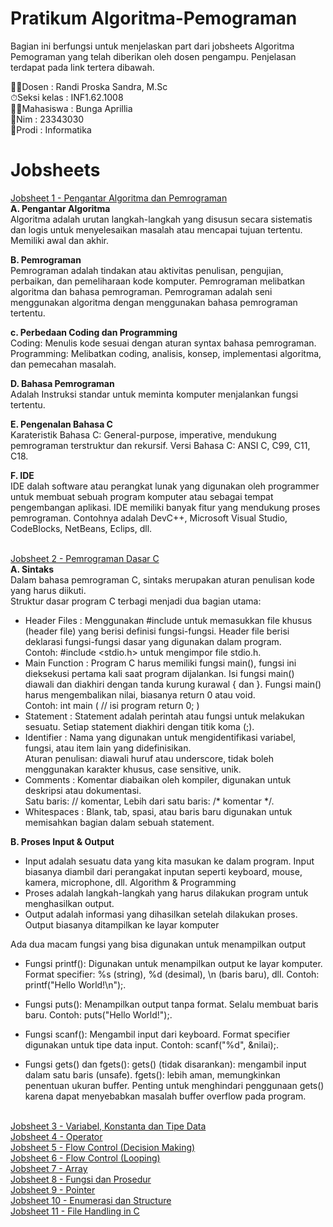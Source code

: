 # Pratikum Algoritma-Pemograman
Bagian ini berfungsi untuk menjelaskan part dari jobsheets Algoritma Pemograman yang telah diberikan oleh dosen pengampu. Penjelasan terdapat pada link tertera dibawah.

🧑‍🏫Dosen       : Randi Proska Sandra, M.Sc<br>
⏱Seksi kelas : INF1.62.1008<br>
🧕🏻Mahasiswa   : Bunga Aprillia<br>
🧮Nim         : 23343030<br>
📌Prodi       : Informatika<br>

# Jobsheets #
[Jobsheet 1 - Pengantar Algoritma dan Pemrograman](https://github.com/bngaa/PRATIKUM-ALGORITMA-PEMROGRAMAN/tree/main/Jobsheet%201%20-%20%20Algoritma%2C%20Pemrograman%20%20IDE)<br>
**A. Pengantar Algoritma**<br>
Algoritma adalah urutan langkah-langkah yang disusun secara sistematis dan logis untuk menyelesaikan masalah atau mencapai tujuan tertentu.
Memiliki awal dan akhir.

**B. Pemrograman**<br>
Pemrograman adalah tindakan atau aktivitas penulisan, pengujian, perbaikan, dan pemeliharaan kode komputer.
Pemrograman melibatkan algoritma dan bahasa pemrograman. Pemrograman adalah seni menggunakan algoritma dengan menggunakan bahasa pemrograman tertentu.

**c. Perbedaan Coding dan Programming**<br>
Coding: Menulis kode sesuai dengan aturan syntax bahasa pemrograman.<br>
Programming: Melibatkan coding, analisis, konsep, implementasi algoritma, dan pemecahan masalah.

**D. Bahasa Pemrograman**<br>
Adalah Instruksi standar untuk meminta komputer menjalankan fungsi tertentu.

**E. Pengenalan Bahasa C**<br>
Karateristik Bahasa C:
General-purpose, imperative, mendukung pemrograman terstruktur dan rekursif. 
Versi Bahasa C:
ANSI C, C99, C11, C18.

**F. IDE**<br>
IDE dalah software atau perangkat lunak yang digunakan oleh programmer untuk membuat sebuah program komputer atau sebagai tempat pengembangan aplikasi. IDE memiliki banyak fitur yang mendukung proses pemrograman. Contohnya adalah DevC++, Microsoft Visual Studio, CodeBlocks, NetBeans, Eclips, dll.<br><br>

[Jobsheet 2 - Pemrograman Dasar C](https://github.com/bngaa/PRATIKUM-ALGORITMA-PEMROGRAMAN/tree/main/Jobsheet%202%20-%20Pemrograman%20Dasar%20C)<br>
**A. Sintaks**<br>
Dalam bahasa pemrograman C, sintaks merupakan aturan penulisan kode yang harus diikuti.<br>
Struktur dasar program C terbagi menjadi dua bagian utama:
- Header Files :
Menggunakan #include untuk memasukkan file khusus (header file) yang berisi definisi fungsi-fungsi.
Header file berisi deklarasi fungsi-fungsi dasar yang digunakan dalam program.<br>
Contoh: #include <stdio.h> untuk mengimpor file stdio.h.
- Main Function :
Program C harus memiliki fungsi main(), fungsi ini dieksekusi pertama kali saat program dijalankan.
Isi fungsi main() diawali dan diakhiri dengan tanda kurung kurawal { dan }.
Fungsi main() harus mengembalikan nilai, biasanya return 0 atau void.<br>
Contoh:
int main (
    // isi program
    return 0;
  )
- Statement :
Statement adalah perintah atau fungsi untuk melakukan sesuatu.
Setiap statement diakhiri dengan titik koma (;).
- Identifier :
Nama yang digunakan untuk mengidentifikasi variabel, fungsi, atau item lain yang didefinisikan.<br>
Aturan penulisan: diawali huruf atau underscore, tidak boleh menggunakan karakter khusus, case sensitive, unik.
- Comments :
Komentar diabaikan oleh kompiler, digunakan untuk deskripsi atau dokumentasi.<br>
Satu baris: // komentar, Lebih dari satu baris: /* komentar */.
- Whitespaces :
Blank, tab, spasi, atau baris baru digunakan untuk memisahkan bagian dalam sebuah statement.<br>

**B. Proses Input & Output**
- Input adalah sesuatu data yang kita masukan ke dalam program. Input 
biasanya diambil dari perangakat inputan seperti keyboard, mouse, 
kamera, microphone, dll.
Algorithm & Programming
- Proses adalah langkah-langkah yang harus dilakukan program untuk 
menghasilkan output.
- Output adalah informasi yang dihasilkan setelah dilakukan proses. Output 
biasanya ditampilkan ke layar komputer

Ada dua macam fungsi yang bisa digunakan untuk menampilkan output
- Fungsi printf():
Digunakan untuk menampilkan output ke layar komputer.
Format specifier: %s (string), %d (desimal), \n (baris baru), dll.
Contoh: printf("Hello World!\n");.
- Fungsi puts():
Menampilkan output tanpa format.
Selalu membuat baris baru.
Contoh: puts("Hello World!");.

- Fungsi scanf():
Mengambil input dari keyboard.
Format specifier digunakan untuk tipe data input.
Contoh: scanf("%d", &nilai);.
- Fungsi gets() dan fgets():
gets() (tidak disarankan): mengambil input dalam satu baris (unsafe).
fgets(): lebih aman, memungkinkan penentuan ukuran buffer.
Penting untuk menghindari penggunaan gets() karena dapat menyebabkan masalah buffer overflow pada program.<br><br>

[Jobsheet 3 - Variabel, Konstanta dan Tipe Data](https://github.com/bngaa/PRATIKUM-ALGORITMA-PEMROGRAMAN/tree/main/Jobsheet%203%20-%20Variabel%2C%20Konstanta%20%20Tipe%20Data)<br>
[Jobsheet 4 - Operator](https://github.com/bngaa/PRATIKUM-ALGORITMA-PEMROGRAMAN/tree/main/Jobsheet%204%20-%20Operator)<br>
[Jobsheet 5 - Flow Control (Decision Making)](https://github.com/bngaa/PRATIKUM-ALGORITMA-PEMROGRAMAN/tree/main/Jobsheet%205%20-%20Flow%20Control%20(Decision%20Making))<br>
[Jobsheet 6 - Flow Control (Looping)](https://github.com/bngaa/PRATIKUM-ALGORITMA-PEMROGRAMAN/tree/main/Jobsheet%206%20-%20Flow%20Control%20(Loop))<br>
[Jobsheet 7 - Array](https://github.com/bngaa/PRATIKUM-ALGORITMA-PEMROGRAMAN/tree/main/Jobsheet%207%20-%20Array)<br>
[Jobsheet 8 - Fungsi dan Prosedur](https://github.com/bngaa/PRATIKUM-ALGORITMA-PEMROGRAMAN/tree/main/Jobsheet%208%20-%20Fungsi%20%20Prosedur)<br>
[Jobsheet 9 - Pointer](https://github.com/bngaa/PRATIKUM-ALGORITMA-PEMROGRAMAN/tree/main/Jobsheet%209%20-%20Pointer)<br>
[Jobsheet 10 - Enumerasi dan Structure](https://github.com/bngaa/PRATIKUM-ALGORITMA-PEMROGRAMAN/tree/main/Jobsheet%2010%20-%20Enumerasi%20%20Structure)<br>
[Jobsheet 11 - File Handling in C](https://github.com/bngaa/PRATIKUM-ALGORITMA-PEMROGRAMAN/tree/main/Jobsheet%2011%20-%20FIle%20Handling%20in%20C)<br>


